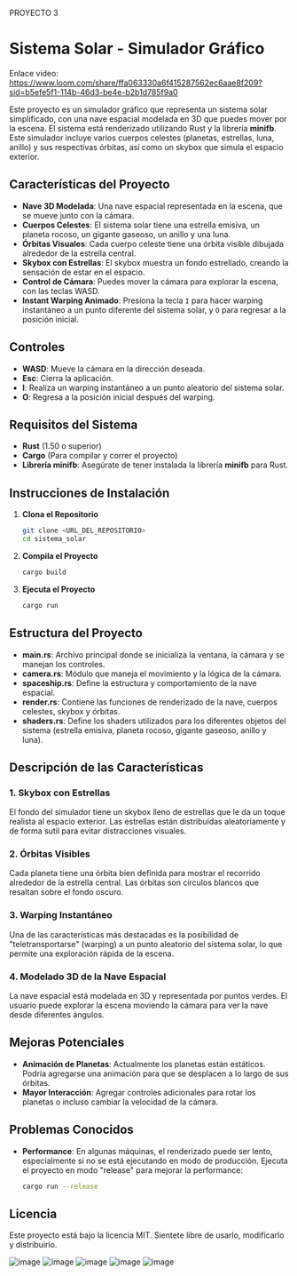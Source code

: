 PROYECTO 3
# Sistema Solar - Simulador Gráfico

Enlace video: https://www.loom.com/share/ffa063330a6f415287562ec6aae8f209?sid=b5efe5f1-114b-46d3-be4e-b2b1d785f9a0

Este proyecto es un simulador gráfico que representa un sistema solar simplificado, con una nave espacial modelada en 3D que puedes mover por la escena. El sistema está renderizado utilizando Rust y la librería **minifb**. Este simulador incluye varios cuerpos celestes (planetas, estrellas, luna, anillo) y sus respectivas órbitas, así como un skybox que simula el espacio exterior.

## Características del Proyecto

- **Nave 3D Modelada**: Una nave espacial representada en la escena, que se mueve junto con la cámara.
- **Cuerpos Celestes**: El sistema solar tiene una estrella emisiva, un planeta rocoso, un gigante gaseoso, un anillo y una luna.
- **Órbitas Visuales**: Cada cuerpo celeste tiene una órbita visible dibujada alrededor de la estrella central.
- **Skybox con Estrellas**: El skybox muestra un fondo estrellado, creando la sensación de estar en el espacio.
- **Control de Cámara**: Puedes mover la cámara para explorar la escena, con las teclas WASD.
- **Instant Warping Animado**: Presiona la tecla `I` para hacer warping instantáneo a un punto diferente del sistema solar, y `O` para regresar a la posición inicial.

## Controles

- **WASD**: Mueve la cámara en la dirección deseada.
- **Esc**: Cierra la aplicación.
- **I**: Realiza un warping instantáneo a un punto aleatorio del sistema solar.
- **O**: Regresa a la posición inicial después del warping.

## Requisitos del Sistema

- **Rust** (1.50 o superior)
- **Cargo** (Para compilar y correr el proyecto)
- **Librería minifb**: Asegúrate de tener instalada la librería **minifb** para Rust.

## Instrucciones de Instalación

1. **Clona el Repositorio**
   ```sh
   git clone <URL_DEL_REPOSITORIO>
   cd sistema_solar
   ```

2. **Compila el Proyecto**
   ```sh
   cargo build
   ```

3. **Ejecuta el Proyecto**
   ```sh
   cargo run
   ```

## Estructura del Proyecto

- **main.rs**: Archivo principal donde se inicializa la ventana, la cámara y se manejan los controles.
- **camera.rs**: Módulo que maneja el movimiento y la lógica de la cámara.
- **spaceship.rs**: Define la estructura y comportamiento de la nave espacial.
- **render.rs**: Contiene las funciones de renderizado de la nave, cuerpos celestes, skybox y órbitas.
- **shaders.rs**: Define los shaders utilizados para los diferentes objetos del sistema (estrella emisiva, planeta rocoso, gigante gaseoso, anillo y luna).

## Descripción de las Características

### 1. **Skybox con Estrellas**
El fondo del simulador tiene un skybox lleno de estrellas que le da un toque realista al espacio exterior. Las estrellas están distribuidas aleatoriamente y de forma sutil para evitar distracciones visuales.

### 2. **Órbitas Visibles**
Cada planeta tiene una órbita bien definida para mostrar el recorrido alrededor de la estrella central. Las órbitas son círculos blancos que resaltan sobre el fondo oscuro.

### 3. **Warping Instantáneo**
Una de las características más destacadas es la posibilidad de "teletransportarse" (warping) a un punto aleatorio del sistema solar, lo que permite una exploración rápida de la escena.

### 4. **Modelado 3D de la Nave Espacial**
La nave espacial está modelada en 3D y representada por puntos verdes. El usuario puede explorar la escena moviendo la cámara para ver la nave desde diferentes ángulos.

## Mejoras Potenciales
- **Animación de Planetas**: Actualmente los planetas están estáticos. Podría agregarse una animación para que se desplacen a lo largo de sus órbitas.
- **Mayor Interacción**: Agregar controles adicionales para rotar los planetas o incluso cambiar la velocidad de la cámara.

## Problemas Conocidos
- **Performance**: En algunas máquinas, el renderizado puede ser lento, especialmente si no se está ejecutando en modo de producción. Ejecuta el proyecto en modo "release" para mejorar la performance:
  ```sh
  cargo run --release
  ```

## Licencia
Este proyecto está bajo la licencia MIT. Sientete libre de usarlo, modificarlo y distribuirlo.

![image](https://github.com/user-attachments/assets/7784209e-89ce-483f-bf94-59a481877a0e)
![image](https://github.com/user-attachments/assets/b4fcdfc0-ebe8-4cfd-a5c7-607b38853ea0)
![image](https://github.com/user-attachments/assets/d2d55a8d-6f20-4a12-8858-85d48663206e)
![image](https://github.com/user-attachments/assets/a05ecb06-36ca-45ad-a9bc-7576e3400496)
![image](https://github.com/user-attachments/assets/625daa43-5192-4a29-b431-6ce2fae88d5a)
